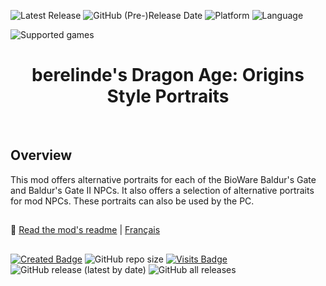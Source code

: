 ![Latest Release](https://img.shields.io/github/v/release/Gibberlings3/Dragon_Age_Origins_Style_Portraits?include_prereleases&color=blue)<a name="top" id="top"> </a>
![GitHub (Pre-)Release Date](https://img.shields.io/github/release-date-pre/Gibberlings3/Dragon_Age_Origins_Style_Portraits?color=gold)
![Platform](https://img.shields.io/static/v1?label=platform&message=windows%20%7C%20macOS%20%7C%20linux%20%7C%20Project%20Infinity&color=informational)
![Language](https://img.shields.io/static/v1?label=language&message=English%20%7C%20French&color=limegreen)

![Supported games](https://img.shields.io/static/v1?label=supported%20games&message=BG%20%7C%20Tutu%20%7C%20BGII%20%7C%20BGT%20%7C%20BG%3AEE%20%7C%20SoD%20%7C%20BG2%3AEE%20%7C%20EET%20%7C%20IWD%20%7C%20%20%7C%20IWD%3AEE%20%7C%20IWD2&color=dodgerblue)

<div align="center"><h1></a>berelinde's Dragon Age: Origins Style Portraits</h1>

</div><br>

## 

## Overview

This mod offers alternative portraits for each of the BioWare Baldur's Gate and Baldur's Gate II NPCs. It also offers a selection of alternative portraits for mod NPCs. These portraits can also be used by the PC. 

## 

:page_facing_up: [Read the mod's readme](https://gibberlings3.github.io/Documentation/readmes/readme-da_portraits.html) | [Français](https://gibberlings3.github.io/Documentation/readmes/readme-da_portraits-french.html)

## 

[![Created Badge](https://badges.pufler.dev/created/Gibberlings3/Dragon_Age_Origins_Style_Portraits?style=plastic&label=Created)](https://badges.pufler.dev)
![GitHub repo size](https://img.shields.io/github/repo-size/Gibberlings3/Dragon_Age_Origins_Style_Portraits?style=plastic&label=repo%20size)
[![Visits Badge](https://badges.pufler.dev/visits/Gibberlings3/Dragon_Age_Origins_Style_Portraits?color=cyan&style=plastic&label=Visits)](https://badges.pufler.dev)
![GitHub release (latest by date)](https://img.shields.io/github/downloads/Gibberlings3/Dragon_Age_Origins_Style_Portraits/latest/total?color=gold&label=downloads%20latest%20release&style=plastic)
![GitHub all releases](https://img.shields.io/github/downloads/Gibberlings3/Dragon_Age_Origins_Style_Portraits/total?label=out%20of&color=yellow&style=plastic)
